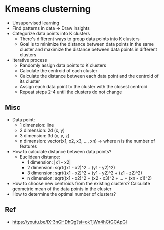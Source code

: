 # Kmeans clusterning
- Unsupervised learning
- Find patterns in data -> Draw insights
- Categorize data points into K clusters
    - There's different ways to group data points into K clusters
    - Goal is to minimize the distance between data points in the same cluster and maximize the distance between data points in different clusters
- Iterative process
    - Randomly assign data points to K clusters
    - Calculate the centroid of each cluster
    - Calculate the distance between each data point and the centroid of its cluster
    - Assign each data point to the cluster with the closest centroid
    - Repeat steps 2-4 until the clusters do not change

## Misc
- Data point:
    - 1 dimension: line
    - 2 dimension: 2d (x, y)
    - 3 dimension: 3d (x, y, z)
    - n dimension: vector(x1, x2, x3, ..., xn) -> where n is the number of features
- How to calculate distance between data points?
    - Euclidean distance:
        - 1 dimension: |x1 - x2|
        - 2 dimension: sqrt((x1 - x2)^2 + (y1 - y2)^2)
        - 3 dimension: sqrt((x1 - x2)^2 + (y1 - y2)^2 + (z1 - z2)^2)
        - n dimension: sqrt((x1 - x2)^2 + (x2 - x3)^2 + ... + (xn - x1)^2)
- How to choose new centroids from the existing clusters? Calculate geometric mean of the data points in the cluster
- How to determine the optimal number of clusters?

## Ref
- https://youtu.be/lX-3nGHDhQg?si=okTjWn4hCtGCApGl